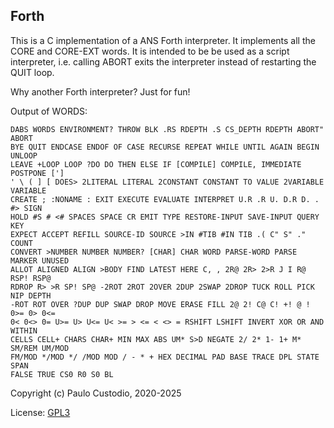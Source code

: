 Forth
-----

This is a C implementation of a ANS Forth interpreter. It implements all the 
CORE and CORE-EXT words. It is intended to be be used as a script interpreter, 
i.e. calling ABORT exits the interpreter instead of restarting the QUIT loop.

Why another Forth interpreter? Just for fun!

Output of WORDS:
```
DABS WORDS ENVIRONMENT? THROW BLK .RS RDEPTH .S CS_DEPTH RDEPTH ABORT" ABORT
BYE QUIT ENDCASE ENDOF OF CASE RECURSE REPEAT WHILE UNTIL AGAIN BEGIN UNLOOP
LEAVE +LOOP LOOP ?DO DO THEN ELSE IF [COMPILE] COMPILE, IMMEDIATE POSTPONE [']
' \ ( ] [ DOES> 2LITERAL LITERAL 2CONSTANT CONSTANT TO VALUE 2VARIABLE VARIABLE
CREATE ; :NONAME : EXIT EXECUTE EVALUATE INTERPRET U.R .R U. D.R D. . #> SIGN
HOLD #S # <# SPACES SPACE CR EMIT TYPE RESTORE-INPUT SAVE-INPUT QUERY KEY
EXPECT ACCEPT REFILL SOURCE-ID SOURCE >IN #TIB #IN TIB .( C" S" ." COUNT
CONVERT >NUMBER NUMBER NUMBER? [CHAR] CHAR WORD PARSE-WORD PARSE MARKER UNUSED
ALLOT ALIGNED ALIGN >BODY FIND LATEST HERE C, , 2R@ 2R> 2>R J I R@ RSP! RSP@
RDROP R> >R SP! SP@ -2ROT 2ROT 2OVER 2DUP 2SWAP 2DROP TUCK ROLL PICK NIP DEPTH
-ROT ROT OVER ?DUP DUP SWAP DROP MOVE ERASE FILL 2@ 2! C@ C! +! @ ! 0>= 0> 0<=
0< 0<> 0= U>= U> U<= U< >= > <= < <> = RSHIFT LSHIFT INVERT XOR OR AND WITHIN
CELLS CELL+ CHARS CHAR+ MIN MAX ABS UM* S>D NEGATE 2/ 2* 1- 1+ M* SM/REM UM/MOD
FM/MOD */MOD */ /MOD MOD / - * + HEX DECIMAL PAD BASE TRACE DPL STATE SPAN
FALSE TRUE CS0 R0 S0 BL

```

Copyright (c) Paulo Custodio, 2020-2025

License: [GPL3](https://www.gnu.org/licenses/gpl-3.0.html) 
